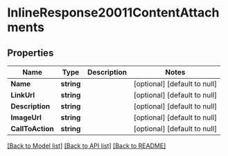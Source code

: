 # InlineResponse20011ContentAttachments

## Properties
Name | Type | Description | Notes
------------ | ------------- | ------------- | -------------
**Name** | **string** |  | [optional] [default to null]
**LinkUrl** | **string** |  | [optional] [default to null]
**Description** | **string** |  | [optional] [default to null]
**ImageUrl** | **string** |  | [optional] [default to null]
**CallToAction** | **string** |  | [optional] [default to null]

[[Back to Model list]](../README.md#documentation-for-models) [[Back to API list]](../README.md#documentation-for-api-endpoints) [[Back to README]](../README.md)

